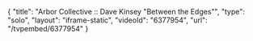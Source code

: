 {
    "title": "Arbor Collective :: Dave Kinsey \"Between the Edges\"",
    "type": "solo",
    "layout": "iframe-static",
    "videoId": "6377954",
    "url": "\/tvpembed\/6377954"
}